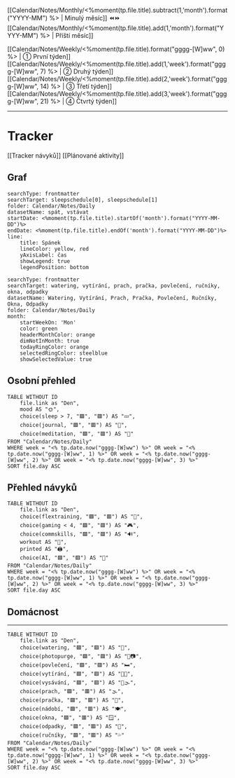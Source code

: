 

[[Calendar/Notes/Monthly/<%moment(tp.file.title).subtract(1,'month').format("YYYY-MM") %> | Minulý měsíc]] ⏪⏩ [[Calendar/Notes/Monthly/<%moment(tp.file.title).add(1,'month').format("YYYY-MM") %> | Příští měsíc]]

[[Calendar/Notes/Weekly/<%moment(tp.file.title).format("gggg-[W]ww", 0) %> | ① První týden]]
[[Calendar/Notes/Weekly/<%moment(tp.file.title).add(1,'week').format("gggg-[W]ww", 7) %> | ② Druhý týden]]
[[Calendar/Notes/Weekly/<%moment(tp.file.title).add(2,'week').format("gggg-[W]ww", 14) %> | ③ Třetí týden]]
[[Calendar/Notes/Weekly/<%moment(tp.file.title).add(3,'week').format("gggg-[W]ww", 21) %> | ④ Čtvrtý týden]]

---
# Tracker
[[Tracker návyků]]
[[Plánované aktivity]]

## Graf

``` tracker
searchType: frontmatter
searchTarget: sleepschedule[0], sleepschedule[1]
folder: Calendar/Notes/Daily
datasetName: spát, vstávat
startDate: <%moment(tp.file.title).startOf('month').format("YYYY-MM-DD")%>
endDate: <%moment(tp.file.title).endOf('month').format("YYYY-MM-DD")%>
line:
    title: Spánek
    lineColor: yellow, red
	yAxisLabel: čas
    showLegend: true
    legendPosition: bottom
```

``` tracker
searchType: frontmatter
searchTarget: watering, vytírání, prach, pračka, povlečení, ručníky, okna, odpadky 
datasetName: Watering, Vytírání, Prach, Pračka, Povlečení, Ručníky, Okna, Odpadky  
folder: Calendar/Notes/Daily
month:
    startWeekOn: 'Mon'
    color: green
    headerMonthColor: orange
    dimNotInMonth: true
    todayRingColor: orange
    selectedRingColor: steelblue
    showSelectedValue: true
```

## Osobní přehled

```dataview  
TABLE WITHOUT ID  
	file.link as "Den",   
	mood AS "🌞",
	choice(sleep > 7, "🟩", "🟥") AS "💤", 
	choice(journal, "🟩", "🟥") AS "📓",
	choice(meditation, "🟩", "🟥") AS "🧘" 
FROM "Calendar/Notes/Daily"
WHERE week = "<% tp.date.now("gggg-[W]ww") %>" OR week = "<% tp.date.now("gggg-[W]ww", 1) %>" OR week = "<% tp.date.now("gggg-[W]ww", 2) %>" OR week = "<% tp.date.now("gggg-[W]ww", 3) %>"
SORT file.day ASC  
```

## Přehled návyků 
```dataview  
TABLE WITHOUT ID  
	file.link as "Den",   
	choice(flextraining, "🟩", "🟥") AS "🤸",
	choice(gaming < 4, "🟩", "🟥") AS "🎮", 
	choice(commskills, "🟩", "🟥") AS "🔊",
	workout AS "💪", 
	printed AS "🖨️",
	choice(AI, "🟩", "🟥") AS "🤖" 
FROM "Calendar/Notes/Daily"
WHERE week = "<% tp.date.now("gggg-[W]ww") %>" OR week = "<% tp.date.now("gggg-[W]ww", 1) %>" OR week = "<% tp.date.now("gggg-[W]ww", 2) %>" OR week = "<% tp.date.now("gggg-[W]ww", 3) %>"
SORT file.day ASC  
```

## Domácnost
---
```dataview  
TABLE WITHOUT ID  
	file.link as "Den",   
	choice(watering, "🟩", "🟥") AS "🌻",
	choice(photopurge, "🟩", "🟥") AS "🛑📷",
	choice(povlečení, "🟩", "🟥") AS "🛏️",
	choice(vytírání, "🟩", "🟥") AS "🧹💦",
	choice(vysávání, "🟩", "🟥") AS "🧹🌫️",
	choice(prach, "🟩", "🟥") AS "🌫️",
	choice(pračka, "🟩", "🟥") AS "🫧",
	choice(nádobí, "🟩", "🟥") AS "🍽️",	
	choice(okna, "🟩", "🟥") AS "🪟",
	choice(odpadky, "🟩", "🟥") AS "🚮",
	choice(ručníky, "🟩", "🟥") AS "💦"
FROM "Calendar/Notes/Daily"
WHERE week = "<% tp.date.now("gggg-[W]ww") %>" OR week = "<% tp.date.now("gggg-[W]ww", 1) %>" OR week = "<% tp.date.now("gggg-[W]ww", 2) %>" OR week = "<% tp.date.now("gggg-[W]ww", 3) %>"
SORT file.day ASC  
```
